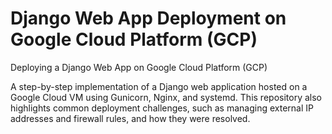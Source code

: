 # Django Web App Deployment on Google Cloud Platform (GCP)
Deploying a Django Web App on Google Cloud Platform (GCP)  

A step-by-step implementation of a Django web application hosted on a Google Cloud VM using Gunicorn, Nginx, and systemd. This repository also highlights common deployment challenges, such as managing external IP addresses and firewall rules, and how they were resolved.
